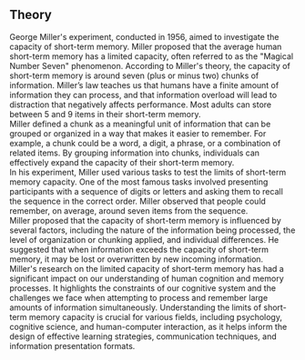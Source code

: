 ## Theory
George Miller's experiment, conducted in 1956, aimed to investigate the capacity of short-term memory. Miller proposed that the average human short-term memory has a limited capacity, often referred to as the "Magical Number Seven" phenomenon. According to Miller's theory, the capacity of short-term memory is around seven (plus or minus two) chunks of information. Miller’s law teaches us that humans have a finite amount of information they can process, and that information overload will lead to distraction that negatively affects performance. Most adults can store between 5 and 9 items in their short-term memory.<br>
Miller defined a chunk as a meaningful unit of information that can be grouped or organized in a way that makes it easier to remember. For example, a chunk could be a word, a digit, a phrase, or a combination of related items. By grouping information into chunks, individuals can effectively expand the capacity of their short-term memory.<br>
In his experiment, Miller used various tasks to test the limits of short-term memory capacity. One of the most famous tasks involved presenting participants with a sequence of digits or letters and asking them to recall the sequence in the correct order. Miller observed that people could remember, on average, around seven items from the sequence.<br>
Miller proposed that the capacity of short-term memory is influenced by several factors, including the nature of the information being processed, the level of organization or chunking applied, and individual differences. He suggested that when information exceeds the capacity of short-term memory, it may be lost or overwritten by new incoming information.<br>
Miller's research on the limited capacity of short-term memory has had a significant impact on our understanding of human cognition and memory processes. It highlights the constraints of our cognitive system and the challenges we face when attempting to process and remember large amounts of information simultaneously. Understanding the limits of short-term memory capacity is crucial for various fields, including psychology, cognitive science, and human-computer interaction, as it helps inform the design of effective learning strategies, communication techniques, and information presentation formats.
